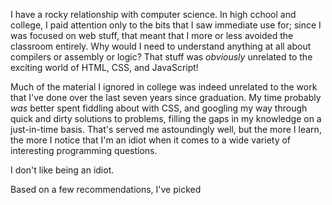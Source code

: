 I have a rocky relationship with computer science.  In high cchool and college, I paid attention only to the bits that I saw immediate use for; since I was focused on web stuff, that meant that I more or less avoided the classroom entirely.  Why would I need to understand anything at all about compilers or assembly or logic?  That stuff was _obviously_ unrelated to the exciting world of HTML, CSS, and JavaScript!

Much of the material I ignored in college was indeed unrelated to the work that I've done over the last seven years since graduation.  My time probably _was_ better spent fiddling about with CSS, and googling my way through quick and dirty solutions to problems, filling the gaps in my knowledge on a just-in-time basis.  That's served me astoundingly well, but the more I learn, the more I notice that I'm an idiot when it comes to a wide variety of interesting programming questions.

I don't like being an idiot.

Based on a few recommendations, I've picked 

